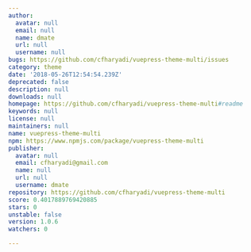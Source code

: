 ```yaml
---
author:
  avatar: null
  email: null
  name: dmate
  url: null
  username: null
bugs: https://github.com/cfharyadi/vuepress-theme-multi/issues
category: theme
date: '2018-05-26T12:54:54.239Z'
deprecated: false
description: null
downloads: null
homepage: https://github.com/cfharyadi/vuepress-theme-multi#readme
keywords: null
license: null
maintainers: null
name: vuepress-theme-multi
npm: https://www.npmjs.com/package/vuepress-theme-multi
publisher:
  avatar: null
  email: cfharyadi@gmail.com
  name: null
  url: null
  username: dmate
repository: https://github.com/cfharyadi/vuepress-theme-multi
score: 0.4017889769420885
stars: 0
unstable: false
version: 1.0.6
watchers: 0

---
```


